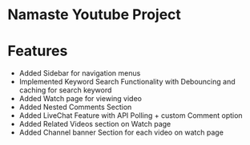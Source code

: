 # Namaste Youtube Project

# Features 
* Added Sidebar for navigation menus
* Implemented Keyword Search Functionality with Debouncing and caching for search keyword
* Added Watch page for viewing video  
* Added Nested Comments Section 
* Added LiveChat Feature with API Polling + custom Comment option
* Added Related Videos section on Watch page 
* Added Channel banner Section for each video on watch page